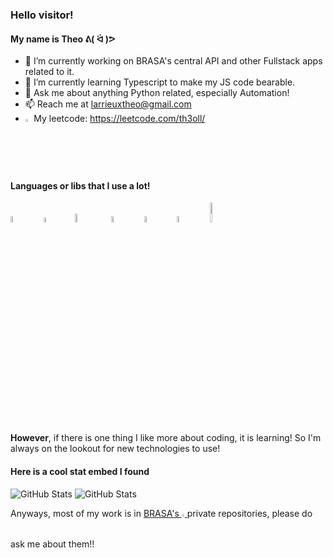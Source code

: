 ### Hello visitor!


#### My name is Theo ᕕ( ᐛ )ᕗ
<!--
**th3oll/th3oll** is a ✨ _special_ ✨ repository because its `README.md` (this file) appears on your GitHub profile.

Here are some ideas to get you started:
-->
- 🔭 I’m currently working on BRASA's central API and other Fullstack apps related to it.
- 🌱 I’m currently learning Typescript to make my JS code bearable.
- 💬 Ask me about anything Python related, especially Automation!
- 📫 Reach me at larrieuxtheo@gmail.com
- <img src="https://cdn.iconscout.com/icon/free/png-256/leetcode-3772786-3146919.png" width="2%" /> My leetcode: https://leetcode.com/th3oll/

#### Languages or libs that I use a lot!
<div style="flex:1">
  <img src="https://cdn3.iconfinder.com/data/icons/logos-and-brands-adobe/512/267_Python-512.png" width="5%" />
   &nbsp
   &nbsp
   &nbsp
  <img src="https://nodejs.org/static/logos/jsIconGreen.svg" width="4.5%" />
    &nbsp
    &nbsp
    &nbsp
  <img src="https://upload.wikimedia.org/wikipedia/commons/a/a7/React-icon.svg" width="6%" />
    &nbsp
    &nbsp
    &nbsp
  <img src="https://upload.wikimedia.org/wikipedia/commons/thumb/6/6a/JavaScript-logo.png/600px-JavaScript-logo.png?20120221235433" width="5%" />
    &nbsp
    &nbsp
    &nbsp
  <img src="https://cdn.worldvectorlogo.com/logos/typescript.svg" width="5%" />
    &nbsp
    &nbsp
    &nbsp
  <img src="https://upload.wikimedia.org/wikipedia/commons/2/29/Postgresql_elephant.svg" width="5%" />
    &nbsp
    &nbsp
    &nbsp
  <img src="https://1000logos.net/wp-content/uploads/2020/09/Java-Logo.png" width="9%" />
</div>
</br>
<b>However</b>, if there is one thing I like more about coding, it is learning! So I'm always on the lookout for new technologies to use!

#### Here is a cool stat embed I found
  <img src="https://github-readme-stats.vercel.app/api?username=th3oll&hide_rank=true&show_icons=true&border_radius=20&theme=monokai" 
       alt="GitHub Stats" title="GitHub Stats" />
  <img src="https://streak-stats.demolab.com/?user=th3oll&theme=monokai" 
       alt="GitHub Stats" title="GitHub Stats" />

Anyways, most of my work is in <a href="https://github.com/gobrasa">BRASA's <img src="https://static.wixstatic.com/media/4bc143_6b28deaa0d7f4c66adebe17a39065e8a~mv2.png/v1/crop/x_0,y_65,w_974,h_1043/fill/w_565,h_601,al_c,q_85,usm_0.66_1.00_0.01,enc_auto/brasa%20logo%20no%20pegasus.png" width="1%" /> </a> private repositories, please do ask me about them!!
